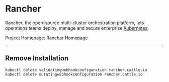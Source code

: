 # Rancher
Rancher, the open-source multi-cluster orchestration platform, lets operations teams deploy, manage and secure enterprise [Kubernetes](Coding%20Cheat%20Sheets/kubernetes/kubernetes.md).

Project Homepage: [Rancher Homepage](https://www.rancher.com)

---
## Remove Installation

```
kubectl delete validatingwebhookconfiguration rancher.cattle.io
kubectl delete mutatingwebhookconfiguration rancher.cattle.io
```

